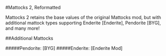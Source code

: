 #Mattocks 2, Reformatted

Mattocks 2 retains the base values of the original Mattocks mod, but with additional mattock types supporting Enderite [Enderite], Pendorite [BYG], and many more!

##Additional Mattocks

#####Pendorite: [BYG]
#####Enderite: [Enderite Mod]
